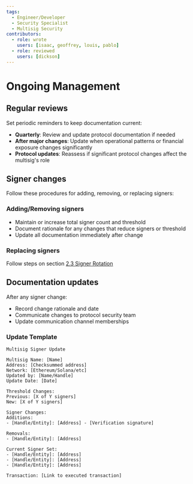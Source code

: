 ```yaml
---
tags:
  - Engineer/Developer
  - Security Specialist
  - Multisig Security
contributors:
  - role: wrote
    users: [isaac, geoffrey, louis, pablo]
  - role: reviewed
    users: [dickson]
---
```


# Ongoing Management

## Regular reviews

Set periodic reminders to keep documentation current:
- **Quarterly**: Review and update protocol documentation if needed
- **After major changes**: Update when operational patterns or financial exposure changes significantly
- **Protocol updates**: Reassess if significant protocol changes affect the multisig's role

## Signer changes

Follow these procedures for adding, removing, or replacing signers:

### Adding/Removing signers
- Maintain or increase total signer count and threshold
- Document rationale for any changes that reduce signers or threshold
- Update all documentation immediately after change

### Replacing signers
Follow steps on section [2.3 Signer Rotation](./general-rules.md#signer-rotation) 

## Documentation updates

After any signer change:
- Record change rationale and date
- Communicate changes to protocol security team
- Update communication channel memberships

### Update Template

```
Multisig Signer Update

Multisig Name: [Name]
Address: [Checksummed address]
Network: [Ethereum/Solana/etc]
Updated by: [Name/Handle]
Update Date: [Date]

Threshold Changes:
Previous: [X of Y signers]
New: [X of Y signers]

Signer Changes:
Additions:
- [Handle/Entity]: [Address] - [Verification signature]

Removals:
- [Handle/Entity]: [Address]

Current Signer Set:
- [Handle/Entity]: [Address]
- [Handle/Entity]: [Address]
- [Handle/Entity]: [Address]

Transaction: [Link to executed transaction]
```